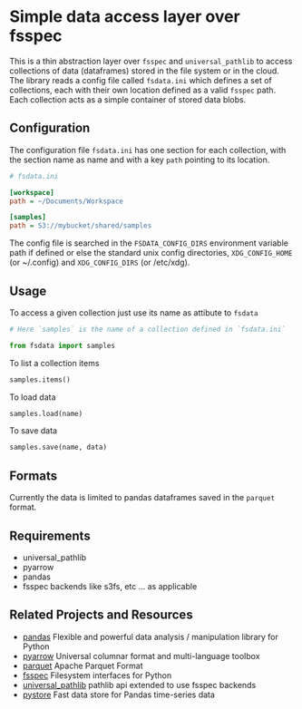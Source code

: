 # Simple data access layer over fsspec

This is a thin abstraction layer over `fsspec` and `universal_pathlib` to access collections of data (dataframes) stored in the file system or in the cloud.
The library reads a config file called `fsdata.ini` which defines a set of collections, each with their own location defined as a valid `fsspec` path.
Each collection acts as a simple container of stored data blobs.

## Configuration

The configuration file `fsdata.ini` has one section for each collection, with the section name as name and with a key `path` pointing to its location.

```ini
# fsdata.ini

[workspace]
path = ~/Documents/Workspace

[samples]
path = S3://mybucket/shared/samples

```

The config file is searched in the `FSDATA_CONFIG_DIRS` environment variable path if defined or else the standard unix config directories, `XDG_CONFIG_HOME` (or ~/.config) and `XDG_CONFIG_DIRS` (or /etc/xdg).

## Usage

To access a given collection just use its name as attibute to `fsdata`

```python
# Here `samples` is the name of a collection defined in `fsdata.ini`

from fsdata import samples
```

To list a collection items

```python
samples.items()
```

To load data

```python
samples.load(name)
```

To save data
```python
samples.save(name, data)
```

## Formats

Currently the data is limited to pandas dataframes saved in the `parquet` format.


## Requirements

- universal_pathlib
- pyarrow
- pandas
- fsspec backends like s3fs, etc ... as applicable


## Related Projects and Resources
- [pandas](https://github.com/pandas-dev/pandas) Flexible and powerful data analysis / manipulation library for Python
- [pyarrow](https://github.com/apache/arrow) Universal columnar format and multi-language toolbox
- [parquet](https://github.com/apache/parquet-format) Apache Parquet Format
- [fsspec](https://github.com/fsspec/filesystem_spec) Filesystem interfaces for Python
- [universal_pathlib](https://github.com/fsspec/universal_pathlib) pathlib api extended to use fsspec backends
- [pystore](https://github.com/ranaroussi/pystore) Fast data store for Pandas time-series data

